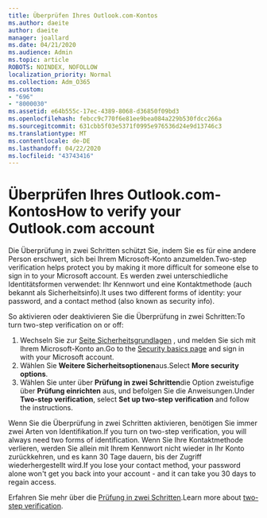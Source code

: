 ```yaml
---
title: Überprüfen Ihres Outlook.com-Kontos
ms.author: daeite
author: daeite
manager: joallard
ms.date: 04/21/2020
ms.audience: Admin
ms.topic: article
ROBOTS: NOINDEX, NOFOLLOW
localization_priority: Normal
ms.collection: Adm_O365
ms.custom:
- "696"
- "8000030"
ms.assetid: e64b555c-17ec-4389-8068-d36850f09bd3
ms.openlocfilehash: febcc9c770f6e81ee9bea084a229b530fdcc266a
ms.sourcegitcommit: 631cbb5f03e5371f0995e976536d24e9d13746c3
ms.translationtype: MT
ms.contentlocale: de-DE
ms.lasthandoff: 04/22/2020
ms.locfileid: "43743416"
---
```

# <a name="how-to-verify-your-outlookcom-account"></a><span data-ttu-id="0d276-102">Überprüfen Ihres Outlook.com-Kontos</span><span class="sxs-lookup"><span data-stu-id="0d276-102">How to verify your Outlook.com account</span></span>

<span data-ttu-id="0d276-103">Die Überprüfung in zwei Schritten schützt Sie, indem Sie es für eine andere Person erschwert, sich bei Ihrem Microsoft-Konto anzumelden.</span><span class="sxs-lookup"><span data-stu-id="0d276-103">Two-step verification helps protect you by making it more difficult for someone else to sign in to your Microsoft account.</span></span> <span data-ttu-id="0d276-104">Es werden zwei unterschiedliche Identitätsformen verwendet: Ihr Kennwort und eine Kontaktmethode (auch bekannt als Sicherheitsinfo).</span><span class="sxs-lookup"><span data-stu-id="0d276-104">It uses two different forms of identity: your password, and a contact method (also known as security info).</span></span>
  
<span data-ttu-id="0d276-105">So aktivieren oder deaktivieren Sie die Überprüfung in zwei Schritten:</span><span class="sxs-lookup"><span data-stu-id="0d276-105">To turn two-step verification on or off:</span></span>
  
1. <span data-ttu-id="0d276-106">Wechseln Sie zur [Seite Sicherheitsgrundlagen](https://go.microsoft.com/fwlink/?linkid=842325) , und melden Sie sich mit Ihrem Microsoft-Konto an.</span><span class="sxs-lookup"><span data-stu-id="0d276-106">Go to the [Security basics page](https://go.microsoft.com/fwlink/?linkid=842325) and sign in with your Microsoft account.</span></span>
2. <span data-ttu-id="0d276-107">Wählen Sie **Weitere Sicherheitsoptionen**aus.</span><span class="sxs-lookup"><span data-stu-id="0d276-107">Select **More security options**.</span></span>
3. <span data-ttu-id="0d276-108">Wählen Sie unter über **Prüfung in zwei Schritten**die Option zweistufige über **Prüfung einrichten** aus, und befolgen Sie die Anweisungen.</span><span class="sxs-lookup"><span data-stu-id="0d276-108">Under **Two-step verification**, select **Set up two-step verification** and follow the instructions.</span></span>

<span data-ttu-id="0d276-109">Wenn Sie die Überprüfung in zwei Schritten aktivieren, benötigen Sie immer zwei Arten von Identifikation.</span><span class="sxs-lookup"><span data-stu-id="0d276-109">If you turn on two-step verification, you will always need two forms of identification.</span></span> <span data-ttu-id="0d276-110">Wenn Sie Ihre Kontaktmethode verlieren, werden Sie allein mit Ihrem Kennwort nicht wieder in Ihr Konto zurückkehren, und es kann 30 Tage dauern, bis der Zugriff wiederhergestellt wird.</span><span class="sxs-lookup"><span data-stu-id="0d276-110">If you lose your contact method, your password alone won't get you back into your account - and it can take you 30 days to regain access.</span></span>
  
<span data-ttu-id="0d276-111">Erfahren Sie mehr über die [Prüfung in zwei Schritten](https://go.microsoft.com/fwlink/?linkid=872270).</span><span class="sxs-lookup"><span data-stu-id="0d276-111">Learn more about [two-step verification](https://go.microsoft.com/fwlink/?linkid=872270).</span></span>
  